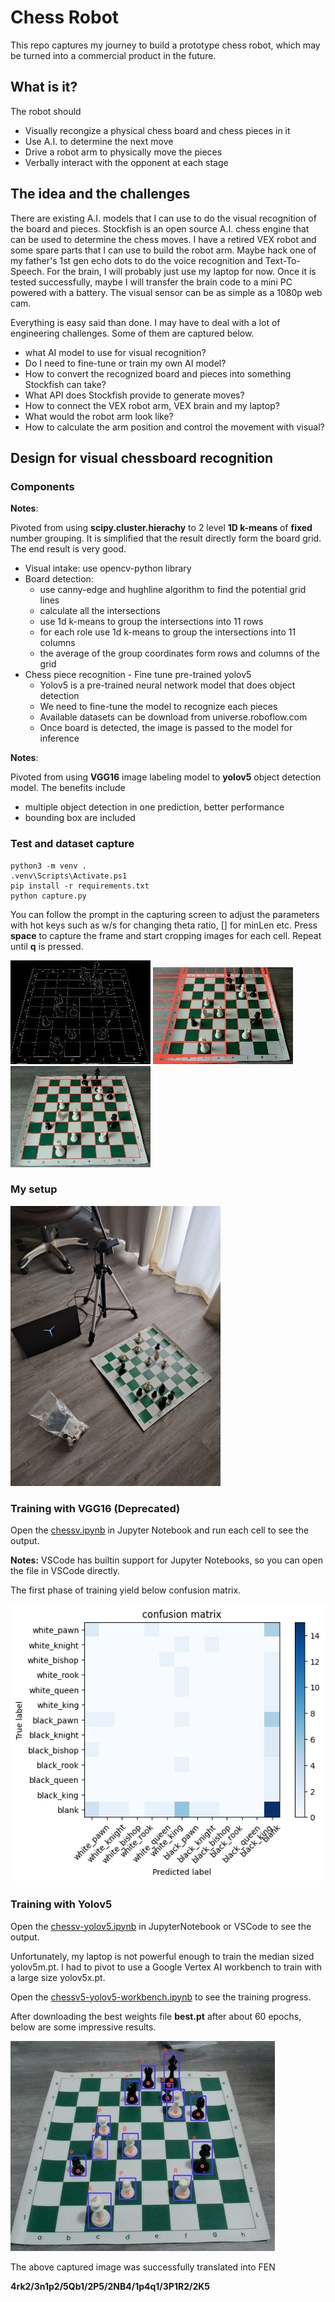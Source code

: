 # Chess Robot

This repo captures my journey to build a prototype chess robot, which may be
turned into a commercial product in the future.

## What is it?

The robot should

 * Visually recongize a physical chess board and chess pieces in it
 * Use A.I. to determine the next move
 * Drive a robot arm to physically move the pieces
 * Verbally interact with the opponent at each stage

## The idea and the challenges

There are existing A.I. models that I can use to do the visual recognition of
the board and pieces. Stockfish is an open source A.I. chess engine that can be
used to determine the chess moves. I have a retired VEX robot and some spare
parts that I can use to build the robot arm. Maybe hack one of my father's
1st gen echo dots to do the voice recognition and Text-To-Speech. For the
brain, I will probably just use my laptop for now. Once it is tested
successfully, maybe I will transfer the brain code to a mini PC powered with a
battery. The visual sensor can be as simple as a 1080p web cam.

Everything is easy said than done. I may have to deal with a lot of engineering
challenges. Some of them are captured below.

 * what AI model to use for visual recognition?
 * Do I need to fine-tune or train my own AI model?
 * How to convert the recognized board and pieces into something Stockfish can take?
 * What API does Stockfish provide to generate moves?
 * How to connect the VEX robot arm, VEX brain and my laptop?
 * What would the robot arm look like?
 * How to calculate the arm position and control the movement with visual? 

## Design for visual chessboard recognition

### Components

**Notes**:

Pivoted from using **scipy.cluster.hierachy** to 2 level **1D k-means** of
**fixed** number grouping. It is simplified that the result directly form the
board grid. The end result is very good.

 * Visual intake: use opencv-python library
 * Board detection:
   * use canny-edge and hughline algorithm to find the potential grid lines
   * calculate all the intersections
   * use 1d k-means to group the intersections into 11 rows
   * for each role use 1d k-means to group the intersections into 11 columns
   * the average of the group coordinates form rows and columns of the grid
 * Chess piece recognition - Fine tune pre-trained yolov5
   * Yolov5 is a pre-trained neural network model that does object detection
   * We need to fine-tune the model to recognize each pieces
   * Available datasets can be download from universe.roboflow.com
   * Once board is detected, the image is passed to the model for inference

**Notes**:

Pivoted from using **VGG16** image labeling model to **yolov5** object detection model. The benefits include
* multiple object detection in one prediction, better performance
* bounding box are included

### Test and dataset capture

```
python3 -m venv .
.venv\Scripts\Activate.ps1
pip install -r requirements.txt
python capture.py
```
You can follow the prompt in the capturing screen to adjust the parameters with
hot keys such as w/s for changing theta ratio, [] for minLen etc. Press
**space** to capture the frame and start cropping images for each cell. Repeat
until **q** is pressed.

![Canny Edge Sample][2] ![hugh_line][3] ![K-Means Gird][4]

### My setup
![My setup][1]

### Training with VGG16 (Deprecated)

Open the [chessv.ipynb](./chessv.ipynb) in Jupyter Notebook and run each cell
to see the output.

**Notes:**
VSCode has builtin support for Jupyter Notebooks, so you can open the file in
VSCode directly.

The first phase of training yield below confusion matrix.

![Confusion Matrix][5]

### Training with Yolov5

Open the [chessv-yolov5.ipynb](./chessv-yolov5.ipynb) in JupyterNotebook or
VSCode to see the output.

Unfortunately, my laptop is not powerful enough to train the median sized
yolov5m.pt. I had to pivot to use a Google Vertex AI workbench to train with a
large size yolov5x.pt.

Open the [chessv5-yolov5-workbench.ipynb](.chessv-yolov5-workbench.ipynb) to
see the training progress.

After downloading the best weights file **best.pt** after about 60 epochs,
below are some impressive results.

![yolov5 inference][6]

The above captured image was successfully translated into FEN

**4rk2/3n1p2/5Qb1/2P5/2NB4/1p4q1/3P1R2/2K5**

[1]: images/my_setup.jpg "My Setup"
[2]: images/sample_canny_edge.jpg
[3]: images/hough_line.jpg
[4]: images/k-mean-grid.jpg
[5]: images/vgg16_confusion_matrix.png "Confusion Matrix"
[6]: images/yolov5_inference2.jpg
